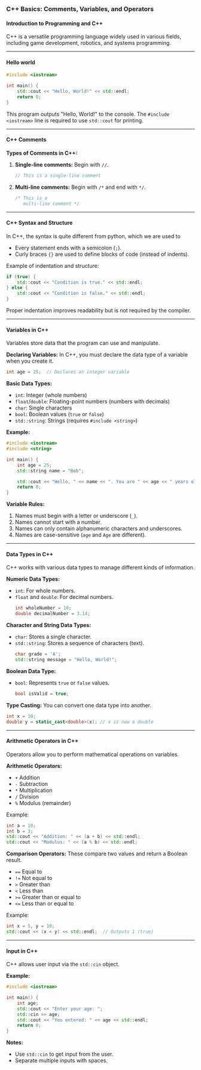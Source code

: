 ### C++ Basics: Comments, Variables, and Operators

#### Introduction to Programming and C++
C++ is a versatile programming language widely used in various fields, including game development, robotics, and systems programming. 

---

#### Hello world
```cpp
#include <iostream>

int main() {
    std::cout << "Hello, World!" << std::endl;
    return 0;
}
```
This program outputs "Hello, World!" to the console. The `#include <iostream>` line is required to use `std::cout` for printing.

---

#### C++ Comments

**Types of Comments in C++:**
1. **Single-line comments:** Begin with `//`.
   ```cpp
   // This is a single-line comment
   ```
2. **Multi-line comments:** Begin with `/*` and end with `*/`.
   ```cpp
   /* This is a
      multi-line comment */
   ```


---

#### C++ Syntax and Structure
In C++, the syntax is quite different from python, which we are used to
- Every statement ends with a semicolon (`;`).
- Curly braces `{}` are used to define blocks of code (instead of indents).

Example of indentation and structure:
```cpp
if (true) {
    std::cout << "Condition is true." << std::endl;
} else {
    std::cout << "Condition is false." << std::endl;
}
```
Proper indentation improves readability but is not required by the compiler.

---

#### Variables in C++
Variables store data that the program can use and manipulate.

**Declaring Variables:**
In C++, you must declare the data type of a variable when you create it.
```cpp
int age = 25;  // Declares an integer variable
```

**Basic Data Types:**
- `int`: Integer (whole numbers)
- `float`/`double`: Floating-point numbers (numbers with decimals)
- `char`: Single characters
- `bool`: Boolean values (`true` or `false`)
- `std::string`: Strings (requires `#include <string>`)

**Example:**
```cpp
#include <iostream>
#include <string>

int main() {
    int age = 25;
    std::string name = "Bob";

    std::cout << "Hello, " << name << ". You are " << age << " years old." << std::endl;
    return 0;
}
```

**Variable Rules:**
1. Names must begin with a letter or underscore (`_`).
2. Names cannot start with a number.
3. Names can only contain alphanumeric characters and underscores.
4. Names are case-sensitive (`age` and `Age` are different).

---

#### Data Types in C++
C++ works with various data types to manage different kinds of information.

**Numeric Data Types:**
- `int`: For whole numbers.
- `float` and `double`: For decimal numbers.
  ```cpp
  int wholeNumber = 10;
  double decimalNumber = 3.14;
  ```

**Character and String Data Types:**
- `char`: Stores a single character.
- `std::string`: Stores a sequence of characters (text).
  ```cpp
  char grade = 'A';
  std::string message = "Hello, World!";
  ```

**Boolean Data Type:**
- `bool`: Represents `true` or `false` values.
  ```cpp
  bool isValid = true;
  ```

**Type Casting:**
You can convert one data type into another.
```cpp
int x = 10;
double y = static_cast<double>(x); // x is now a double
```

---

#### Arithmetic Operators in C++
Operators allow you to perform mathematical operations on variables.

**Arithmetic Operators:**
- `+` Addition
- `-` Subtraction
- `*` Multiplication
- `/` Division
- `%` Modulus (remainder)

Example:
```cpp
int a = 10;
int b = 3;
std::cout << "Addition: " << (a + b) << std::endl;
std::cout << "Modulus: " << (a % b) << std::endl;
```

**Comparison Operators:**
These compare two values and return a Boolean result.
- `==` Equal to
- `!=` Not equal to
- `>` Greater than
- `<` Less than
- `>=` Greater than or equal to
- `<=` Less than or equal to

Example:
```cpp
int x = 5, y = 10;
std::cout << (x < y) << std::endl;  // Outputs 1 (true)
```

---

#### Input in C++
C++ allows user input via the `std::cin` object.

**Example:**
```cpp
#include <iostream>

int main() {
    int age;
    std::cout << "Enter your age: ";
    std::cin >> age;
    std::cout << "You entered: " << age << std::endl;
    return 0;
}
```

**Notes:**
- Use `std::cin` to get input from the user.
- Separate multiple inputs with spaces.




